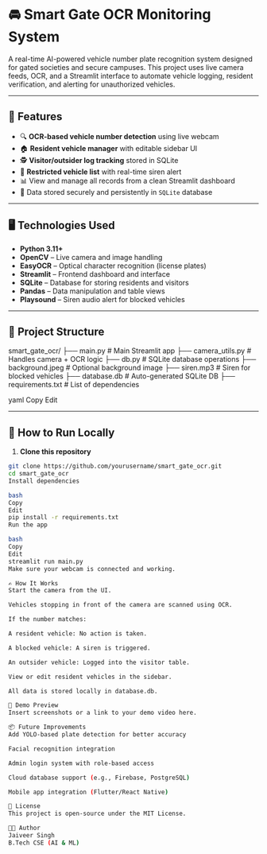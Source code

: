 # 🚘 Smart Gate OCR Monitoring System

A real-time AI-powered vehicle number plate recognition system designed for gated societies and secure campuses. This project uses live camera feeds, OCR, and a Streamlit interface to automate vehicle logging, resident verification, and alerting for unauthorized vehicles.

---

## 🔧 Features

- 🔍 **OCR-based vehicle number detection** using live webcam
- 🏠 **Resident vehicle manager** with editable sidebar UI
- 🕵️ **Visitor/outsider log tracking** stored in SQLite
- 🚫 **Restricted vehicle list** with real-time siren alert
- 📊 View and manage all records from a clean Streamlit dashboard
- 💾 Data stored securely and persistently in `SQLite` database

---

## 🖥️ Technologies Used

- **Python 3.11+**
- **OpenCV** – Live camera and image handling
- **EasyOCR** – Optical character recognition (license plates)
- **Streamlit** – Frontend dashboard and interface
- **SQLite** – Database for storing residents and visitors
- **Pandas** – Data manipulation and table views
- **Playsound** – Siren audio alert for blocked vehicles

---

## 📁 Project Structure

smart_gate_ocr/
├── main.py # Main Streamlit app
├── camera_utils.py # Handles camera + OCR logic
├── db.py # SQLite database operations
├── background.jpeg # Optional background image
├── siren.mp3 # Siren for blocked vehicles
├── database.db # Auto-generated SQLite DB
├── requirements.txt # List of dependencies

yaml
Copy
Edit

---

## 🚀 How to Run Locally

1. **Clone this repository**
```bash
git clone https://github.com/yourusername/smart_gate_ocr.git
cd smart_gate_ocr
Install dependencies

bash
Copy
Edit
pip install -r requirements.txt
Run the app

bash
Copy
Edit
streamlit run main.py
Make sure your webcam is connected and working.

✍️ How It Works
Start the camera from the UI.

Vehicles stopping in front of the camera are scanned using OCR.

If the number matches:

A resident vehicle: No action is taken.

A blocked vehicle: A siren is triggered.

An outsider vehicle: Logged into the visitor table.

View or edit resident vehicles in the sidebar.

All data is stored locally in database.db.

📸 Demo Preview
Insert screenshots or a link to your demo video here.

📦 Future Improvements
Add YOLO-based plate detection for better accuracy

Facial recognition integration

Admin login system with role-based access

Cloud database support (e.g., Firebase, PostgreSQL)

Mobile app integration (Flutter/React Native)

📄 License
This project is open-source under the MIT License.

👨‍💻 Author
Jaiveer Singh
B.Tech CSE (AI & ML)
